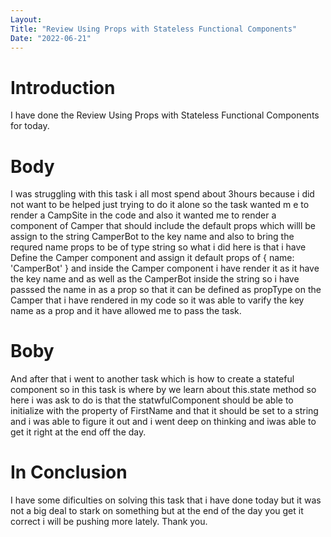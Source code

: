 ```yaml
---
Layout:
Title: "Review Using Props with Stateless Functional Components"
Date: "2022-06-21"
---
```


# Introduction

I have done the Review Using Props with Stateless Functional Components for today.

# Body 
I was struggling with this task i all most spend about 3hours because i did not want to be helped just trying to do it alone so the task wanted m e to render a CampSite in the code and also it wanted me to render a component of Camper  that should include the default props which willl be assign to the string CamperBot to the key name and also to bring the requred name props to be of type string so what i did here is that i have  Define the Camper component and assign it default props of { name: 'CamperBot' } and inside the Camper component i have render it as it have the key name and as well as the CamperBot inside the string so i have passsed the name in as a prop so that it can be defined as propType on the Camper that i have rendered in my code so it was able to varify the key name as a prop and it have allowed me to pass the task.

# Boby 
And after that i went to another task which  is how to create a stateful component so in this task is where by we learn about this.state method so here i was ask to do is that the statwfulComponent should be able to initialize with the property of FirstName and that it should be set to a string and i was able to figure it out and i went deep on thinking and iwas able to get it right at the end off the day.

# In Conclusion 
I have some dificulties on solving this task that i have done today but it was not a big deal to stark on something but at the end of the day you get it correct i will be pushing more lately. Thank you. 